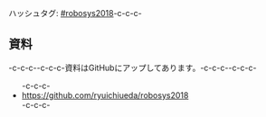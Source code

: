 ハッシュタグ: <a href="https://twitter.com/hashtag/robosys2018?f=tweets&amp;src=hash">#robosys2018</a>-c-c-c-<h2>資料</h2>-c-c-c--c-c-c-資料はGitHubにアップしてあります。-c-c-c--c-c-c-<ul>-c-c-c- 	<li><a href="https://github.com/ryuichiueda/robosys2018">https://github.com/ryuichiueda/robosys2018</a></li>-c-c-c-</ul>
